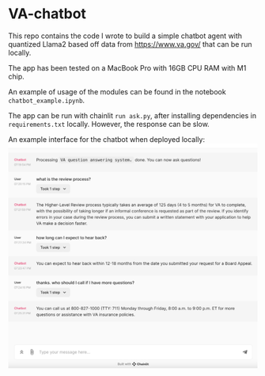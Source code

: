 # VA-chatbot

This repo contains the code I wrote to build a simple chatbot agent with quantized Llama2 based off data from https://www.va.gov/ that can be run locally.

The app has been tested on a MacBook Pro with 16GB CPU RAM with M1 chip.

An example of usage of the modules can be found in the notebook ```chatbot_example.ipynb```.

The app can be run with chainlit ```run ask.py```, after installing dependencies in ```requirements.txt``` locally. However, the response can be slow.

An example interface for the chatbot when deployed locally:
![alt text](https://github.com/hozh3497/VA-chatbot/blob/main/sample_interface.png?raw=true)

